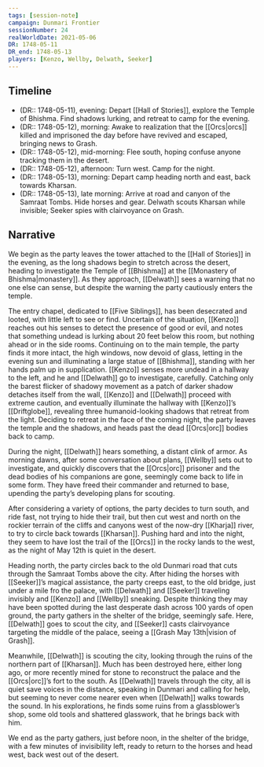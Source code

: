 ```yaml
---
tags: [session-note]
campaign: Dunmari Frontier
sessionNumber: 24
realWorldDate: 2021-05-06
DR: 1748-05-11
DR_end: 1748-05-13
players: [Kenzo, Wellby, Delwath, Seeker]
---
```



## Timeline

- (DR:: 1748-05-11), evening: Depart [[Hall of Stories]], explore the Temple of Bhishma. Find shadows lurking, and retreat to camp for the evening.
- (DR:: 1748-05-12), morning: Awake to realization that the [[Orcs|orcs]] killed and imprisoned the day before have revived and escaped, bringing news to Grash. 
- (DR:: 1748-05-12), mid-morning: Flee south, hoping confuse anyone tracking them in the desert.
- (DR:: 1748-05-12), afternoon: Turn west. Camp for the night. 
- (DR:: 1748-05-13), morning: Depart camp heading north and east, back towards Kharsan.
- (DR:: 1748-05-13), late morning: Arrive at road and canyon of the Samraat Tombs. Hide horses and gear. Delwath scouts Kharsan while invisible; Seeker spies with clairvoyance on Grash.

## Narrative

We begin as the party leaves the tower attached to the [[Hall of Stories]] in the evening, as the long shadows begin to stretch across the desert, heading to investigate the Temple of [[Bhishma]] at the [[Monastery of Bhishma|monastery]]. As they approach, [[Delwath]] sees a warning that no one else can sense, but despite the warning the party cautiously enters the temple. 

The entry chapel, dedicated to [[Five Siblings]], has been desecrated and looted, with little left to see or find. Uncertain of the situation, [[Kenzo]] reaches out his senses to detect the presence of good or evil, and notes that something undead is lurking about 20 feet below this room, but nothing ahead or in the side rooms. Continuing on to the main temple, the party finds it more intact, the high windows, now devoid of glass, letting in the evening sun and illuminating a large statue of [[Bhishma]], standing with her hands palm up in supplication. [[Kenzo]] senses more undead in a hallway to the left, and he and [[Delwath]] go to investigate, carefully. Catching only the barest flicker of shadowy movement as a patch of darker shadow detaches itself from the wall, [[Kenzo]] and [[Delwath]] proceed with extreme caution, and eventually illuminate the hallway with [[Kenzo]]’s [[Driftglobe]], revealing three humanoid-looking shadows that retreat from the light. Deciding to retreat in the face of the coming night, the party leaves the temple and the shadows, and heads past the dead [[Orcs|orc]] bodies back to camp.

During the night, [[Delwath]] hears something, a distant clink of armor. As morning dawns, after some conversation about plans, [[Wellby]] sets out to investigate, and quickly discovers that the [[Orcs|orc]] prisoner and the dead bodies of his companions are gone, seemingly come back to life in some form. They have freed their commander and returned to base, upending the party’s developing plans for scouting.

After considering a variety of options, the party decides to turn south, and ride fast, not trying to hide their trail, but then cut west and north on the rockier terrain of the cliffs and canyons west of the now-dry [[Kharja]] river, to try to circle back towards [[Kharsan]]. Pushing hard and into the night, they seem to have lost the trail of the [[Orcs]] in the rocky lands to the west, as the night of May 12th is quiet in the desert.

Heading north, the party circles back to the old Dunmari road that cuts through the Samraat Tombs above the city. After hiding the horses with [[Seeker]]’s magical assistance, the party creeps east, to the old bridge, just under a mile fro the palace, with [[Delwath]] and [[Seeker]] traveling invisibly and [[Kenzo]] and [[Wellby]] sneaking. Despite thinking they may have been spotted during the last desperate dash across 100 yards of open ground, the party gathers in the shelter of the bridge, seemingly safe. Here, [[Delwath]] goes to scout the city, and [[Seeker]] casts clairvoyance targeting the middle of the palace, seeing a [[Grash May 13th|vision of Grash]].

Meanwhile, [[Delwath]] is scouting the city, looking through the ruins of the northern part of [[Kharsan]]. Much has been destroyed here, either long ago, or more recently mined for stone to reconstruct the palace and the [[Orcs|orc]]’s fort to the south. As [[Delwath]] travels through the city, all is quiet save voices in the distance, speaking in Dunmari and calling for help, but seeming to never come nearer even when [[Delwath]] walks towards the sound. In his explorations, he finds some ruins from a glassblower’s shop, some old tools and shattered glasswork, that he brings back with him. 

We end as the party gathers, just before noon, in the shelter of the bridge, with a few minutes of invisibility left, ready to return to the horses and head west, back west out of the desert.